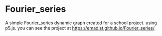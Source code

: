 # Fourier_series
A simple Fourier_series dynamic graph created for a school project. using p5.js. you can see the project at https://emadist.github.io/Fourier_series/
